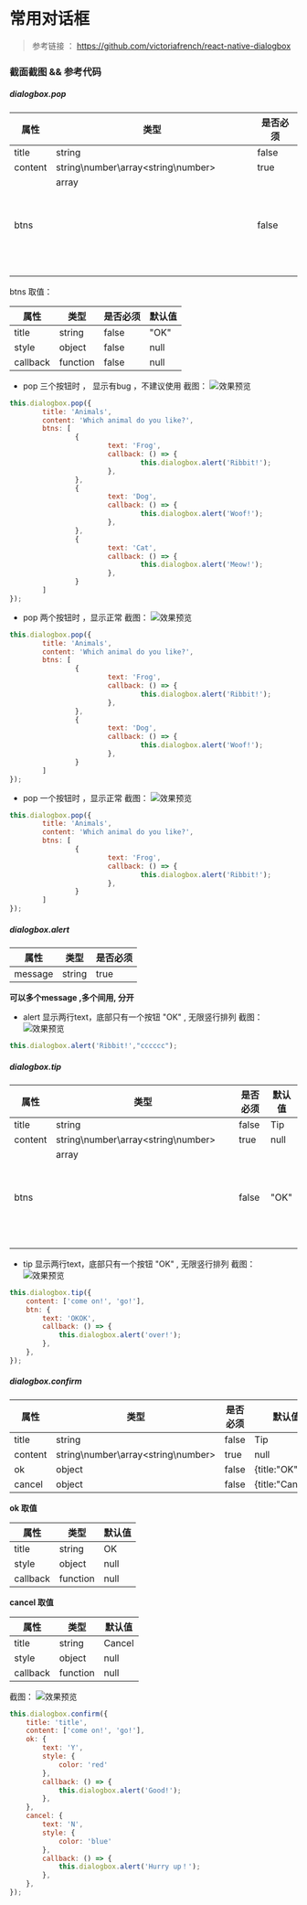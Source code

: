 # 常用对话框

> 参考链接 ： https://github.com/victoriafrench/react-native-dialogbox

### 截面截图 && 参考代码
##### dialogbox.pop 
| 属性 | 类型 | 是否必须 |
| ------ | ------ | ------ |
| title | string | false |
| content | string\number\array<string\number> | true |
| btns | array<object> | false |

btns 取值：

| 属性 | 类型 | 是否必须 | 默认值 |
| ------ | ------ | ------ | ------ | 
| title | string | false | "OK" |
| style | object | false | null |
| callback | function | false | null |

* pop 三个按钮时 ， 显示有bug ，不建议使用
截图：
![效果预览](https://raw.githubusercontent.com/a805883237/react-native-components/master/impress_img/dialogbox_pop_3btns.jpg)
```js
this.dialogbox.pop({
		title: 'Animals',
		content: 'Which animal do you like?',
		btns: [
				{
						text: 'Frog',
						callback: () => {
								this.dialogbox.alert('Ribbit!');
						},
				},
				{
						text: 'Dog',
						callback: () => {
								this.dialogbox.alert('Woof!');
						},
				},
				{
						text: 'Cat',
						callback: () => {
								this.dialogbox.alert('Meow!');
						},
				}
		]
});
```
* pop 两个按钮时 ，显示正常
截图：
![效果预览](https://raw.githubusercontent.com/a805883237/react-native-components/master/impress_img/dialogbox_pop_2btns.jpg)
```js
this.dialogbox.pop({
		title: 'Animals',
		content: 'Which animal do you like?',
		btns: [
				{
						text: 'Frog',
						callback: () => {
								this.dialogbox.alert('Ribbit!');
						},
				},
				{
						text: 'Dog',
						callback: () => {
								this.dialogbox.alert('Woof!');
						},
				}
		]
});
```
* pop 一个按钮时 ，显示正常
截图：
![效果预览](https://raw.githubusercontent.com/a805883237/react-native-components/master/impress_img/dialogbox_pop_1btn.jpg)
```js
this.dialogbox.pop({
		title: 'Animals',
		content: 'Which animal do you like?',
		btns: [
				{
						text: 'Frog',
						callback: () => {
								this.dialogbox.alert('Ribbit!');
						},
				}
		]
});
```


##### dialogbox.alert
 
| 属性 | 类型 | 是否必须 |
| ------ | ------ | ------ |
| message | string | true |

**可以多个message ,多个间用, 分开**
* alert 显示两行text，底部只有一个按钮 "OK" , 无限竖行排列
截图：
![效果预览](https://raw.githubusercontent.com/a805883237/react-native-components/master/impress_img/dialogbox_alert_2text.jpg)
```js
this.dialogbox.alert('Ribbit!',"cccccc");
```



##### dialogbox.tip 
| 属性 | 类型 | 是否必须 | 默认值 |
| ------ | ------ | ------ | ------- |
| title | string | false | Tip |
| content | string\number\array<string\number> | true | null |
| btns | array<object> | false | "OK" |
* tip 显示两行text，底部只有一个按钮 "OK" , 无限竖行排列
截图：
![效果预览](https://raw.githubusercontent.com/a805883237/react-native-components/master/impress_img/dialogbox_tip_2text.jpg)
```js
this.dialogbox.tip({
	content: ['come on!', 'go!'],
	btn: {
		text: 'OKOK',
		callback: () => {
			this.dialogbox.alert('over!');
		},
	},
});
```


##### dialogbox.confirm 
| 属性 | 类型 | 是否必须 | 默认值 |
| ---------- | ---------- | ---------- | ----------- |
| title | string | false | Tip |
| content | string\number\array<string\number> | true | null |
| ok | object | false | {title:"OK"} |
| cancel | object | false | {title:"Cancel"} |

**ok 取值**

| 属性 | 类型 | 默认值 |
| ---------- | ---------- | ---------- |
| title | string | OK |
| style | object | null |
| callback | function | null |

**cancel 取值**

| 属性 | 类型 | 默认值 |
| ---------- | ---------- | ---------- |
| title | string | Cancel |
| style | object | null |
| callback | function | null |

截图：
![效果预览](https://raw.githubusercontent.com/a805883237/react-native-components/master/impress_img/dialogbox_confirm_all.jpg)
```js
this.dialogbox.confirm({
	title: 'title',
	content: ['come on!', 'go!'],
	ok: {
		text: 'Y',
		style: {
			color: 'red'
		},
		callback: () => {
			this.dialogbox.alert('Good!');
		},
	},
	cancel: {
		text: 'N',
		style: {
			color: 'blue'
		},
		callback: () => {
			this.dialogbox.alert('Hurry up！');
		},
	},
});
```

